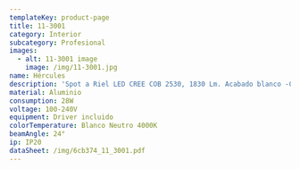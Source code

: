 ```yaml
---
templateKey: product-page
title: 11-3001
category: Interior
subcategory: Profesional
images:
  - alt: 11-3001 image
    image: /img/11-3001.jpg
name: Hércules
description: 'Spot a Riel LED CREE COB 2530, 1830 Lm. Acabado blanco -01. DIRIGIBLE.'
material: Aluminio
consumption: 28W
voltage: 100-240V
equipment: Driver incluido
colorTemperature: Blanco Neutro 4000K
beamAngle: 24°
ip: IP20
dataSheet: /img/6cb374_11_3001.pdf
---
```



